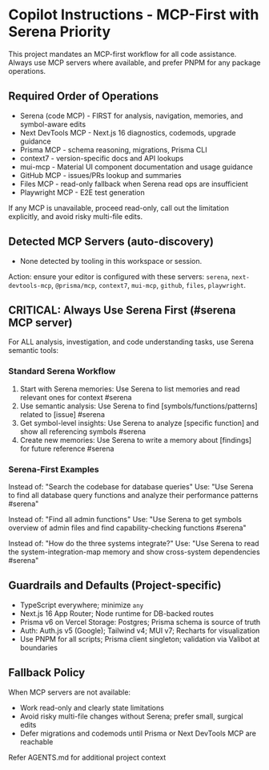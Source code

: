 # Copilot Instructions - MCP-First with Serena Priority

This project mandates an MCP-first workflow for all code assistance. Always use MCP servers where available, and prefer PNPM for any package operations.

## Required Order of Operations

- Serena (code MCP) - FIRST for analysis, navigation, memories, and symbol-aware edits
- Next DevTools MCP - Next.js 16 diagnostics, codemods, upgrade guidance
- Prisma MCP - schema reasoning, migrations, Prisma CLI
- context7 - version-specific docs and API lookups
- mui-mcp - Material UI component documentation and usage guidance
- GitHub MCP - issues/PRs lookup and summaries
- Files MCP - read-only fallback when Serena read ops are insufficient
- Playwright MCP - E2E test generation

If any MCP is unavailable, proceed read-only, call out the limitation explicitly, and avoid risky multi-file edits.

## Detected MCP Servers (auto-discovery)

- None detected by tooling in this workspace or session.

Action: ensure your editor is configured with these servers: `serena`, `next-devtools-mcp`, `@prisma/mcp`, `context7`, `mui-mcp`, `github`, `files`, `playwright`.

## CRITICAL: Always Use Serena First (#serena MCP server)

For ALL analysis, investigation, and code understanding tasks, use Serena semantic tools:

### Standard Serena Workflow
1. Start with Serena memories: Use Serena to list memories and read relevant ones for context #serena
2. Use semantic analysis: Use Serena to find [symbols/functions/patterns] related to [issue] #serena
3. Get symbol-level insights: Use Serena to analyze [specific function] and show all referencing symbols #serena
4. Create new memories: Use Serena to write a memory about [findings] for future reference #serena

### Serena-First Examples

Instead of: "Search the codebase for database queries"
Use: "Use Serena to find all database query functions and analyze their performance patterns #serena"

Instead of: "Find all admin functions"
Use: "Use Serena to get symbols overview of admin files and find capability-checking functions #serena"

Instead of: "How do the three systems integrate?"
Use: "Use Serena to read the system-integration-map memory and show cross-system dependencies #serena"

## Guardrails and Defaults (Project-specific)

- TypeScript everywhere; minimize `any`
- Next.js 16 App Router; Node runtime for DB-backed routes
- Prisma v6 on Vercel Storage: Postgres; Prisma schema is source of truth
- Auth: Auth.js v5 (Google); Tailwind v4; MUI v7; Recharts for visualization
- Use PNPM for all scripts; Prisma client singleton; validation via Valibot at boundaries

## Fallback Policy

When MCP servers are not available:
- Work read-only and clearly state limitations
- Avoid risky multi-file changes without Serena; prefer small, surgical edits
- Defer migrations and codemods until Prisma or Next DevTools MCP are reachable

Refer AGENTS.md for additional project context